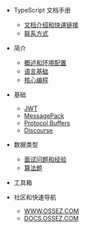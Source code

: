 - TypeScript 文档手册
  - [文档介绍和快速链接](README.md)
  - [联系方式](CONTACT.md)

- 简介
  - [概述和环境配置](java/index.md)
  - [语言基础](java/fundamentals/index.md)
  - [核心编程](java/core/index.md)
  
- 基础
  - [JWT](jwt/README.md)
  - [MessagePack](message-pack/index.md)
  - [Protocol Buffers](protocol-buffers/index.md)
  - [Discourse](discourse/index.md)

- 数据类型
  - [面试问题和经验](interview/index.md)
  - [算法题](algorithm/index.md)

- 工具箱

- 社区和快速导航
  - [WWW.OSSEZ.COM](https://www.ossez.com/)
  - [DOCS.OSSEZ.COM](https://docs.ossez.com/#/)
